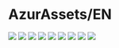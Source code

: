 # AzurAssets/EN
![](https://img.shields.io/badge/EN-8.2.369-blue?style=flat-square)
![](https://img.shields.io/badge/CV-594-blue?style=flat-square)
![](https://img.shields.io/badge/L2D-657-blue?style=flat-square)
![](https://img.shields.io/badge/PIC-22-blue?style=flat-square)
![](https://img.shields.io/badge/BGM-22-blue?style=flat-square)
![](https://img.shields.io/badge/CIPHER-50-blue?style=flat-square)
![](https://img.shields.io/badge/MANGA-67-blue?style=flat-square)
![](https://img.shields.io/badge/PAINTING-239-blue?style=flat-square)
![](https://img.shields.io/badge/DORM-78-blue?style=flat-square)